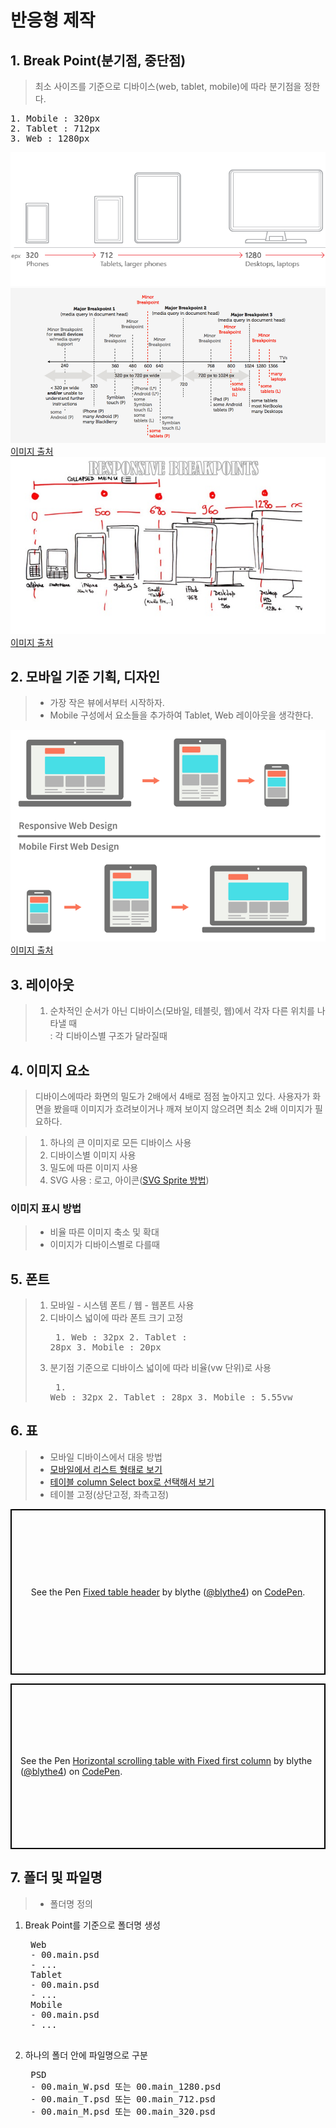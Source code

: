 # 반응형 제작

## 1. Break Point(분기점, 중단점)
> 최소 사이즈를 기준으로 디바이스(web, tablet, mobile)에 따라 분기점을 정한다.  
<pre>
1. Mobile : 320px
2. Tablet : 712px
3. Web : 1280px
</pre>

![이미지](/img/responsive-breakpoint01.png)  
![이미지](/img/responsive-breakpoint02.png)  
[이미지 출처](https://uxplanet.org/responsive-design-best-practices-c6d3f5fd163b)  
![이미지](/img/responsive-breakpoint03.jpg)  
[이미지 출처](http://brand-maestro.com/place-powerful-breakpoints-responsive-web-design/)

## 2. 모바일 기준 기획, 디자인  
> * 가장 작은 뷰에서부터 시작하자.  
> * Mobile 구성에서 요소들을 추가하여 Tablet, Web 레이아웃을 생각한다.

![이미지](/img/design-mobile-first.png)  
[이미지 출처](https://uxplanet.org/responsive-design-best-practices-c6d3f5fd163b)  

## 3. 레이아웃  
> 1. 순차적인 순서가 아닌 디바이스(모바일, 테블릿, 웹)에서 각자 다른 위치를 나타낼 때  
> : 각 디바이스별 구조가 달라질때

## 4. 이미지 요소  
> 디바이스에따라 화면의 밀도가 2배에서 4배로 점점 높아지고 있다. 사용자가 화면을 봤을때 이미지가 흐려보이거나 깨져 보이지 않으려면 최소 2배 이미지가 필요하다.  

> 1. 하나의 큰 이미지로 모든 디바이스 사용
> 2. 디바이스별 이미지 사용
> 3. 밀도에 따른 이미지 사용
> 4. SVG 사용 : 로고, 아이콘([SVG Sprite 방법](https://a11y.gitbook.io/graphics-aria/svg-graphics/sprites))

### 이미지 표시 방법
> * 비율 따른 이미지 축소 및 확대
> * 이미지가 디바이스별로 다를때 

## 5. 폰트  
> 1. 모바일 - 시스템 폰트 / 웹 - 웹폰트 사용
> 2. 디바이스 넓이에 따라 폰트 크기 고정
    <pre>
    1. Web : 32px
    2. Tablet : 28px
    3. Mobile : 20px
    </pre>
> 3. 분기점 기준으로 디바이스 넓이에 따라 비율(vw 단위)로 사용
    <pre>
    1. Web : 32px
    2. Tablet : 28px
    3. Mobile : 5.55vw
    </pre>

## 6. 표 
> * 모바일 디바이스에서 대응 방법  
> * [모바일에서 리스트 형태로 보기](https://www.jqueryscript.net/demo/Small-Responsive-Table-Plugin-with-jQuery-CSS3-Stacked-Rows/)
> * [테이블 column Select box로 선택해서 보기](http://gergeo.se/RWD-Table-Patterns/)  
> * 테이블 고정(상단고정, 좌측고정)

<p class="codepen" data-height="265" data-theme-id="dark" data-default-tab="result" data-user="blythe4" data-slug-hash="qgaBVG" style="height: 265px; box-sizing: border-box; display: flex; align-items: center; justify-content: center; border: 2px solid black; margin: 1em 0; padding: 1em;" data-pen-title="Fixed table header">
  <span>See the Pen <a href="https://codepen.io/blythe4/pen/qgaBVG/">
  Fixed table header</a> by blythe (<a href="https://codepen.io/blythe4">@blythe4</a>)
  on <a href="https://codepen.io">CodePen</a>.</span>
</p>
<script async src="https://static.codepen.io/assets/embed/ei.js"></script>

<p class="codepen" data-height="265" data-theme-id="dark" data-default-tab="html,result" data-user="blythe4" data-slug-hash="OdRJvb" style="height: 265px; box-sizing: border-box; display: flex; align-items: center; justify-content: center; border: 2px solid black; margin: 1em 0; padding: 1em;" data-pen-title="Horizontal scrolling table with Fixed first column">
  <span>See the Pen <a href="https://codepen.io/blythe4/pen/OdRJvb/">
  Horizontal scrolling table with Fixed first column</a> by blythe (<a href="https://codepen.io/blythe4">@blythe4</a>)
  on <a href="https://codepen.io">CodePen</a>.</span>
</p>
<script async src="https://static.codepen.io/assets/embed/ei.js"></script>

## 7. 폴더 및 파일명
> * 폴더명 정의

1. Break Point를 기준으로 폴더명 생성
    <pre>
    Web
    - 00.main.psd
    - ...
    Tablet
    - 00.main.psd
    - ...
    Mobile
    - 00.main.psd
    - ...
    </pre>
2. 하나의 폴더 안에 파일명으로 구분 
    <pre>
    PSD
    - 00.main_W.psd 또는 00.main_1280.psd
    - 00.main_T.psd 또는 00.main_712.psd
    - 00.main_M.psd 또는 00.main_320.psd
    </pre>

